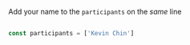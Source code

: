 
Add your name to the `participants` on the *same* line

```js

const participants = ['Kevin Chin']

```
